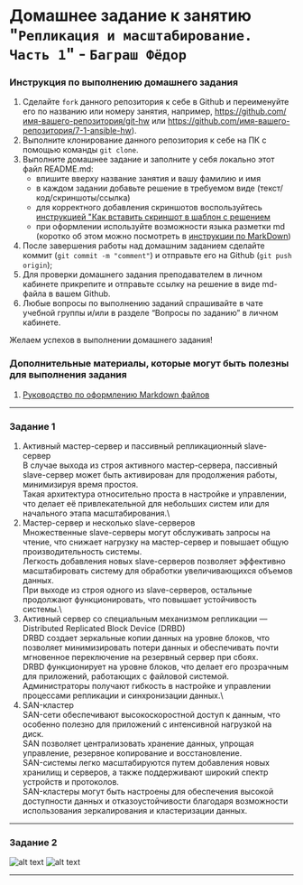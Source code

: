 # Домашнее задание к занятию "`Репликация и масштабирование. Часть 1`" - `Баграш Фёдор`


### Инструкция по выполнению домашнего задания

   1. Сделайте `fork` данного репозитория к себе в Github и переименуйте его по названию или номеру занятия, например, https://github.com/имя-вашего-репозитория/git-hw или  https://github.com/имя-вашего-репозитория/7-1-ansible-hw).
   2. Выполните клонирование данного репозитория к себе на ПК с помощью команды `git clone`.
   3. Выполните домашнее задание и заполните у себя локально этот файл README.md:
      - впишите вверху название занятия и вашу фамилию и имя
      - в каждом задании добавьте решение в требуемом виде (текст/код/скриншоты/ссылка)
      - для корректного добавления скриншотов воспользуйтесь [инструкцией "Как вставить скриншот в шаблон с решением](https://github.com/netology-code/sys-pattern-homework/blob/main/screen-instruction.md) 
      - при оформлении используйте возможности языка разметки md (коротко об этом можно посмотреть в [инструкции  по MarkDown](https://github.com/netology-code/sys-pattern-homework/blob/main/md-instruction.md))
   4. После завершения работы над домашним заданием сделайте коммит (`git commit -m "comment"`) и отправьте его на Github (`git push origin`);
   5. Для проверки домашнего задания преподавателем в личном кабинете прикрепите и отправьте ссылку на решение в виде md-файла в вашем Github.
   6. Любые вопросы по выполнению заданий спрашивайте в чате учебной группы и/или в разделе “Вопросы по заданию” в личном кабинете.
   
Желаем успехов в выполнении домашнего задания!
   
### Дополнительные материалы, которые могут быть полезны для выполнения задания

1. [Руководство по оформлению Markdown файлов](https://gist.github.com/Jekins/2bf2d0638163f1294637#Code)

---

### Задание 1

1. Активный мастер-сервер и пассивный репликационный slave-сервер\
В случае выхода из строя активного мастер-сервера, пассивный slave-сервер может быть активирован для продолжения работы, минимизируя время простоя.\
Такая архитектура относительно проста в настройке и управлении, что делает её привлекательной для небольших систем или для начального этапа масштабирования.\
2. Мастер-сервер и несколько slave-серверов\
Множественные slave-серверы могут обслуживать запросы на чтение, что снижает нагрузку на мастер-сервер и повышает общую производительность системы.\
Легкость добавления новых slave-серверов позволяет эффективно масштабировать систему для обработки увеличивающихся объемов данных.\
При выходе из строя одного из slave-серверов, остальные продолжают функционировать, что повышает устойчивость системы.\
3. Активный сервер со специальным механизмом репликации — Distributed Replicated Block Device (DRBD)\
DRBD создает зеркальные копии данных на уровне блоков, что позволяет минимизировать потери данных и обеспечивать почти мгновенное переключение на резервный сервер при сбоях.\
DRBD функционирует на уровне блоков, что делает его прозрачным для приложений, работающих с файловой системой.\
Администраторы получают гибкость в настройке и управлении процессами репликации и синхронизации данных.\
4. SAN-кластер\
SAN-сети обеспечивают высокоскоростной доступ к данным, что особенно полезно для приложений с интенсивной нагрузкой на диск.\
SAN позволяет централизовать хранение данных, упрощая управление, резервное копирование и восстановление.\
SAN-системы легко масштабируются путем добавления новых хранилищ и серверов, а также поддерживают широкий спектр устройств и протоколов.\
SAN-кластеры могут быть настроены для обеспечения высокой доступности данных и отказоустойчивости благодаря возможности использования зеркалирования и кластеризации данных.

--- 
### Задание 2

![[alt text](https://github.com/tud777777/git_homework/main/img/image1.png)](https://github.com/tud777777/git_homework/blob/main/img/image1.png)
![[alt text](https://github.com/tud777777/git_homework/main/img/image1.png)](https://github.com/tud777777/git_homework/blob/main/img/image2.png)


--- 



